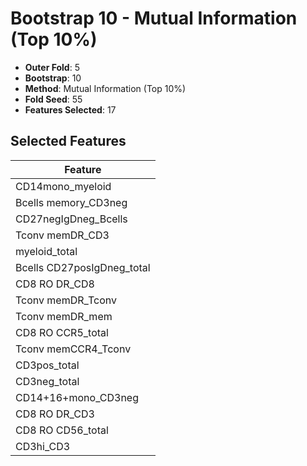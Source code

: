 # Bootstrap 10 - Mutual Information (Top 10%)

- **Outer Fold**: 5
- **Bootstrap**: 10
- **Method**: Mutual Information (Top 10%)
- **Fold Seed**: 55
- **Features Selected**: 17

## Selected Features

| Feature |
|---------|
| CD14mono_myeloid |
| Bcells memory_CD3neg |
| CD27negIgDneg_Bcells |
| Tconv memDR_CD3 |
| myeloid_total |
| Bcells CD27posIgDneg_total |
| CD8 RO DR_CD8 |
| Tconv memDR_Tconv |
| Tconv memDR_mem |
| CD8 RO CCR5_total |
| Tconv memCCR4_Tconv |
| CD3pos_total |
| CD3neg_total |
| CD14+16+mono_CD3neg |
| CD8 RO DR_CD3 |
| CD8 RO CD56_total |
| CD3hi_CD3 |
